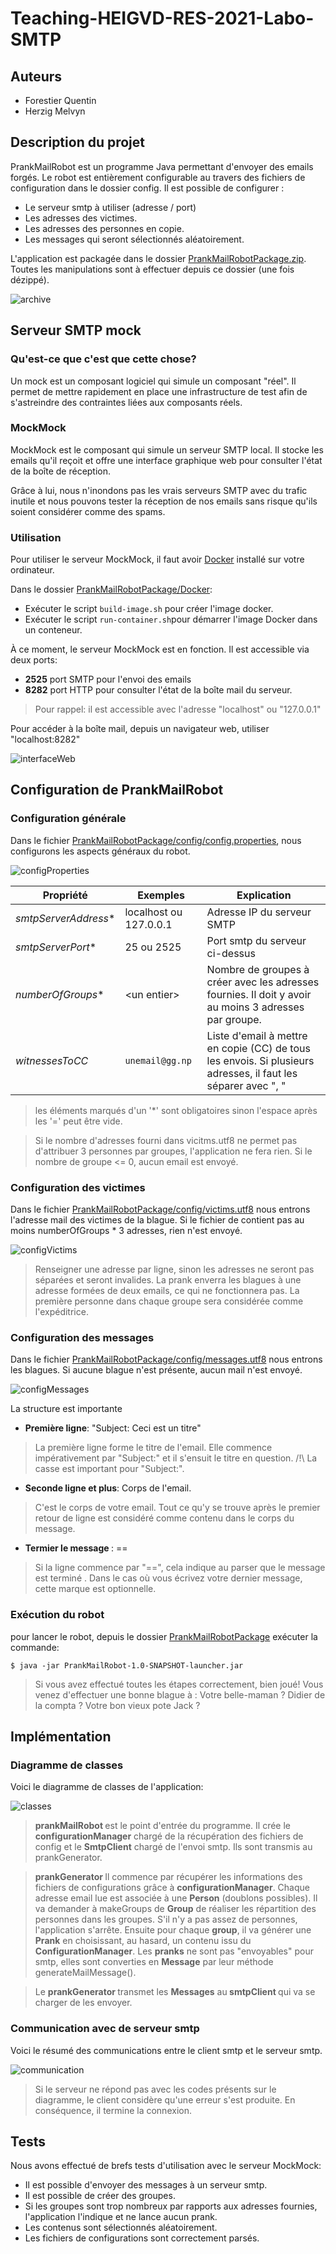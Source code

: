 # Teaching-HEIGVD-RES-2021-Labo-SMTP
## Auteurs
- Forestier Quentin
- Herzig Melvyn

## Description du projet
PrankMailRobot est un programme Java permettant d'envoyer des emails forgés.
Le robot est entièrement configurable au travers des fichiers de configuration dans le dossier config.
Il est possible de configurer :

- Le serveur smtp à utiliser (adresse / port)
- Les adresses des victimes.
- Les adresses des personnes en copie.
- Les messages qui seront sélectionnés aléatoirement.

L'application est packagée dans le dossier <u>PrankMailRobotPackage.zip</u>. Toutes les manipulations sont à effectuer
depuis ce dossier (une fois dézippé).

![archive](figures/archive.png)

## Serveur SMTP mock
### Qu'est-ce que c'est que cette chose? 
Un mock est un composant logiciel qui simule un composant "réel". Il permet de mettre rapidement en place
une infrastructure de test afin de s'astreindre des contraintes liées aux composants réels.

### MockMock
MockMock est le composant qui simule un serveur SMTP local. Il stocke les emails qu'il reçoit et offre une interface graphique web pour consulter l'état de la boîte de réception.

Grâce à lui, nous n'inondons pas les vrais serveurs SMTP avec du trafic inutile et nous pouvons tester la réception de nos emails sans risque qu'ils soient considérer comme des spams.

### Utilisation
Pour utiliser le serveur MockMock, il faut avoir [Docker](https://www.docker.com/) installé sur votre ordinateur. 

Dans le dossier <u>PrankMailRobotPackage/Docker</u>:

 - Exécuter le script `build-image.sh` pour créer l'image docker.
 - Exécuter le script `run-container.sh`pour démarrer l'image Docker dans un conteneur.

À ce moment, le serveur MockMock est en fonction.
Il est accessible via deux ports:

- **2525** port SMTP pour l'envoi des emails
- **8282** port HTTP pour consulter l'état de la boîte mail du serveur. 

>Pour rappel: il est accessible avec l'adresse "localhost"  ou "127.0.0.1"

Pour accéder à la boîte mail, depuis un navigateur web, utiliser "localhost:8282"

![interfaceWeb](figures/MockMockInterface.png)

## Configuration de PrankMailRobot
### Configuration générale
Dans le fichier <u>PrankMailRobotPackage/config/config.properties</u>, nous configurons les aspects 
généraux du robot.

![configProperties](figures/configProperties.png)

|Propriété               |Exemples                          |Explication                         
|----------------|-------------------------------|-----------------------------|
|*smtpServerAddress**| localhost ou 127.0.0.1 |  Adresse IP du serveur SMTP  |
|*smtpServerPort**| 25 ou 2525            |Port smtp du serveur ci-dessus |
|*numberOfGroups**|\<un entier\>|Nombre de groupes à créer avec les adresses fournies. Il doit y avoir au moins 3 adresses par groupe. |
| *witnessesToCC* | `unemail@gg.np` | Liste d'email à mettre en copie (CC) de tous les envois. Si plusieurs adresses, il faut les séparer avec ", "|

>les éléments marqués d'un '*' sont obligatoires sinon l'espace après les '=' peut être vide.

>Si le nombre d'adresses fourni dans vicitms.utf8 ne permet pas d'attribuer 3 personnes par groupes, l'application ne fera rien.
>Si le nombre de groupe <= 0, aucun email est envoyé.

### Configuration des victimes
Dans le fichier <u>PrankMailRobotPackage/config/victims.utf8</u> nous entrons l'adresse mail des victimes de la blague.
Si le fichier de contient pas au moins numberOfGroups * 3 adresses, rien n'est envoyé.

![configVictims](figures/configVictims.png)

>Renseigner une adresse par ligne, sinon les adresses ne seront pas séparées et seront invalides. La prank enverra 
>les blagues à une adresse formées de deux emails, ce qui ne fonctionnera pas.
>La première personne dans chaque groupe sera considérée comme l'expéditrice.

### Configuration des messages
Dans le fichier <u>PrankMailRobotPackage/config/messages.utf8</u> nous entrons les blagues.
Si aucune blague n'est présente, aucun mail n'est envoyé.

![configMessages](figures/configMessages.png)

La structure est importante

- <b>Première ligne</b>: "Subject: Ceci est un titre"
> La première ligne forme le titre de l'email. Elle commence impérativement par "Subject:" et
> il s'ensuit le titre en question. /!\ La casse est important pour "Subject:". 

- <b>Seconde ligne et plus</b>: Corps de l'email.
> C'est le corps de votre email. Tout ce qu'y se trouve après le premier retour de ligne est considéré comme
> contenu dans le corps du message.

- <b>Termier le message </b>: ==
> Si la ligne commence par "==", cela indique au parser que le  message est terminé .
> Dans le cas où vous écrivez votre dernier message, cette marque est optionnelle.

### Exécution du robot
pour lancer le robot, depuis le dossier <u>PrankMailRobotPackage</u> exécuter la commande: 

```
$ java -jar PrankMailRobot-1.0-SNAPSHOT-launcher.jar
```

> Si vous avez effectué toutes les étapes correctement, bien joué!
> Vous venez d'effectuer une bonne blague à : 
> Votre belle-maman ?  Didier de la compta ?  Votre bon vieux pote Jack ? 

## Implémentation
### Diagramme de classes

Voici le diagramme de classes de l'application:

![classes](figures/umlClasses.png)

> <b> prankMailRobot </b> est le point d'entrée du programme. Il crée le <b>configurationManager</b> chargé de la récupération des fichiers de config et le <b>SmtpClient</b> chargé de l'envoi smtp. Ils sont  transmis au prankGenerator.

> <b> prankGenerator </b> Il commence par récupérer les informations des fichiers de configurations grâce à <b>configurationManager</b>. Chaque adresse email lue est associée à une <b>Person</b> (doublons possibles). Il va demander à makeGroups de <b>Group</b> de réaliser les répartition des personnes dans les groupes. S'il n'y a pas assez de personnes, l'application s'arrête.
Ensuite pour chaque <b>group</b>, il va générer une <b>Prank</b> en choisissant, au hasard, un contenu issu du <b>ConfigurationManager</b>. Les <b>pranks</b> ne sont pas "envoyables" pour smtp, elles sont converties en <b>Message</b> par leur méthode generateMailMessage().

>Le <b>prankGenerator </b> transmet les <b>Messages</b> au<b> smtpClient </b> qui va se charger de les envoyer.

### Communication avec de serveur smtp

Voici le résumé des communications entre le client smtp et le serveur smtp.

![communication](figures/umlSequence.png)

> Si le serveur ne répond pas avec les codes présents sur le diagramme, le client considère qu'une erreur s'est produite. En conséquence, il termine la connexion.

## Tests
Nous avons effectué de brefs tests d'utilisation avec le serveur MockMock:
- Il est possible d'envoyer des messages à un serveur smtp. 
- Il est possible de créer des groupes.
- Si les groupes sont trop nombreux par rapports aux adresses fournies, l'application l'indique et ne lance aucun prank.
- Les contenus sont sélectionnés aléatoirement.
- Les fichiers de configurations sont correctement parsés.
